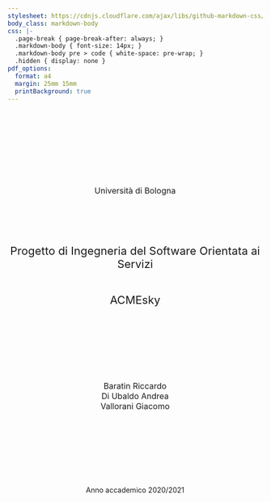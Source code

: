 ```yaml
---
stylesheet: https://cdnjs.cloudflare.com/ajax/libs/github-markdown-css/2.10.0/github-markdown.min.css
body_class: markdown-body
css: |-
  .page-break { page-break-after: always; }
  .markdown-body { font-size: 14px; }
  .markdown-body pre > code { white-space: pre-wrap; }
  .hidden { display: none }
pdf_options:
  format: a4
  margin: 25mm 15mm
  printBackground: true
---
```


\
\
\
\
\
\
\
&nbsp;

<div align="center" style="font-size: 16px">
Università di Bologna
</div>

\
\
\
&nbsp;
<div align="center" style="font-size: 22px">
Progetto di Ingegneria del Software Orientata ai Servizi
</div>

&nbsp;

<div align="center" style="font-size: 22px">
ACMEsky
</div>

\
\
\
\
\
\
&nbsp;
<div align="center" style="font-size: 16px">
Baratin Riccardo
</div>
<div align="center" style="font-size: 16px">
Di Ubaldo Andrea
</div>
<div align="center" style="font-size: 16px">
Vallorani Giacomo
</div>

\
\
\
\
\
\
&nbsp;
<div align="center" style="font-size: 14px">
Anno accademico 2020/2021
</div>

&nbsp;
<div class="page-break"></div>
